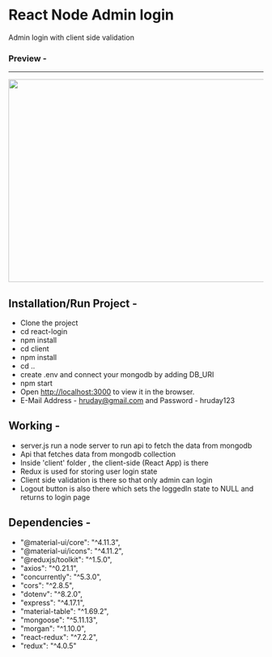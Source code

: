 # React Node Admin login
Admin login with client side validation

### Preview - 

---

<img src="https://i.ibb.co/7WnDPxw/ezgif-com-gif-maker-1.gif" width="700" height="400" />


## Installation/Run Project -
 - Clone the project
 - cd react-login
 - npm install
 - cd client
 - npm install
 - cd ..
 - create .env and connect your mongodb by adding DB_URI
 - npm start
 - Open [http://localhost:3000](http://localhost:3000) to view it in the browser.
 - E-Mail Address - hruday@gmail.com and Password - hruday123

## Working -
- server.js run a node server to run api to fetch the data from mongodb
- Api that fetches data from mongodb collection
- Inside 'client' folder , the client-side (React App) is there
- Redux is used for storing user login state
- Client side validation is there so that only admin can login
- Logout button is also there which sets the loggedIn state to NULL and returns to login page

## Dependencies -
- "@material-ui/core": "^4.11.3",
- "@material-ui/icons": "^4.11.2",
- "@reduxjs/toolkit": "^1.5.0",
- "axios": "^0.21.1",
- "concurrently": "^5.3.0",
- "cors": "^2.8.5",
- "dotenv": "^8.2.0",
- "express": "^4.17.1",
- "material-table": "^1.69.2",
- "mongoose": "^5.11.13",
- "morgan": "^1.10.0",
- "react-redux": "^7.2.2",
- "redux": "^4.0.5"

